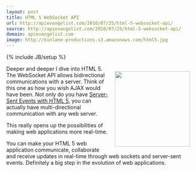 ```yaml
---
layout: post
title: HTML 5 WebSocket API
url: http://apievangelist.com/2010/07/25/html-5-websocket-api/
source: http://apievangelist.com/2010/07/25/html-5-websocket-api/
domain: apievangelist.com
image: http://kinlane-productions.s3.amazonaws.com/html5.jpg
---
```

{% include JB/setup %}<p><img class="alignnone" style="padding: 15px;" title="HTML 5" src="http://kinlane-productions.s3.amazonaws.com/html5.jpg" alt="" width="200" align="right" />Deeper and deeper I dive into HTML 5. The WebSocket API allows bidirectional   communications with a server. Think of this one as how you wish AJAX would have been. Not only do you have <a href="http://www.kinlane.com/2010/07/html-5-server-sent-events/">Server-Sent Events with HTML 5</a>, you can actually have multi-directional communication with any web server.<p></p>
This really opens up the possibilities of making web applications more real-time.<p></p>
You can make your HTML 5 web application communicate, collaborate and receive updates in real-time through web sockets and server-sent events. Definitely a big step in the evolution of web applications.</p>
